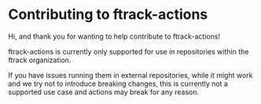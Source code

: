 # Contributing to ftrack-actions

Hi, and thank you for wanting to help contribute to ftrack-actions!

ftrack-actions is currently only supported for use in repositories within the ftrack organization. 

If you have issues running them in external repositories, while it might work and we try not to introduce breaking changes, this is currently not a supported use case and actions may break for any reason.
